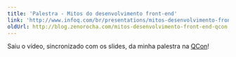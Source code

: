 ```yaml
---
title: 'Palestra - Mitos do desenvolvimento front-end'
link: 'http://www.infoq.com/br/presentations/mitos-desenvolvimento-frontend'
oldUrl: http://blog.zenorocha.com/mitos-desenvolvimento-front-end-qcon.html
---
```


<!-- <p><img src="/assets/img/posts/mitos.jpg"/></p> -->

<!-- <p><em>Publicado originalmente no InfoQ.</em></p> -->

<p>Saiu o vídeo, sincronizado com os slides, da minha palestra na <a href="http://www.qconsp.com/">QCon</a>!</p>